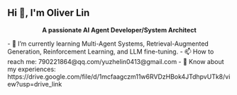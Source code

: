 ## Hi 👋, I'm Oliver Lin

<!--
**Ol1ver0413/Ol1ver0413** is a ✨ _special_ ✨ repository because its `README.md` (this file) appears on your GitHub profile.

Here are some ideas to get you started:
-->
<p align="center"><strong>A passionate AI Agent Developer/System Architect</strong></p>
- 🌱 I’m currently learning Multi-Agent Systems, Retrieval-Augmented Generation, Reinforcement Learning, and LLM fine-tuning. 
- 📫 How to reach me: 790221864@qq.com/yuzhelin0413@gmail.com
- 📄 Know about my experiences:
  https://drive.google.com/file/d/1mcfaagczm11w6RVDzHBok4JTdhpvUTk8/view?usp=drive_link

